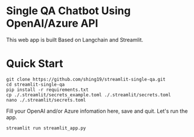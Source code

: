 # Single QA Chatbot Using OpenAI/Azure API

This web app is built Based on Langchain and Streamlit.

# Quick Start
```
git clone https://github.com/shing19/streamlit-single-qa.git
cd streamlit-single-qa
pip install -r requirements.txt
cp ./.streamlit/secrets_example.toml ./.streamlit/secrets.toml
nano ./.streamlit/secrets.toml
```
Fill your OpenAI and/or Azure infomation here, save and quit. Let's run the app.
```
streamlit run streamlit_app.py
```
